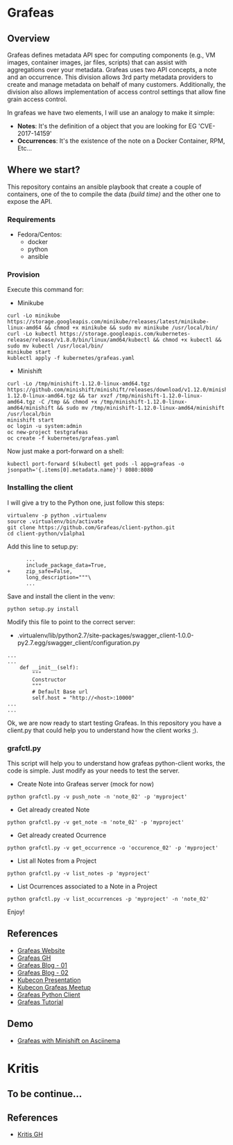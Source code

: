 # Grafeas

## Overview

Grafeas defines metadata API spec for computing components (e.g., VM images, container images, jar files, scripts) that can assist with aggregations over your metadata. Grafeas uses two API concepts, a note and an occurrence. This division allows 3rd party metadata providers to create and manage metadata on behalf of many customers. Additionally, the division also allows implementation of access control settings that allow fine grain access control.

In grafeas we have two elements, I will use an analogy to make it simple:

- **Notes**: It's the definition of a object that you are looking for EG 'CVE-2017-14159' 
- **Occurrences**: It's the existence of the note on a Docker Container, RPM, Etc... 

## Where we start?

This repository contains an ansible playbook that create a couple of containers, one of the to compile the data _(build time)_ and the other one to expose the API. 

### Requirements

- Fedora/Centos:
  - docker
  - python
  - ansible

### Provision

Execute this command for:

- Minikube
```
curl -Lo minikube https://storage.googleapis.com/minikube/releases/latest/minikube-linux-amd64 && chmod +x minikube && sudo mv minikube /usr/local/bin/
curl -Lo kubectl https://storage.googleapis.com/kubernetes-release/release/v1.8.0/bin/linux/amd64/kubectl && chmod +x kubectl && sudo mv kubectl /usr/local/bin/
minikube start
kublectl apply -f kubernetes/grafeas.yaml
```

- Minishift
```
curl -Lo /tmp/minishift-1.12.0-linux-amd64.tgz https://github.com/minishift/minishift/releases/download/v1.12.0/minishift-1.12.0-linux-amd64.tgz && tar xvzf /tmp/minishift-1.12.0-linux-amd64.tgz -C /tmp && chmod +x /tmp/minishift-1.12.0-linux-amd64/minishift && sudo mv /tmp/minishift-1.12.0-linux-amd64/minishift /usr/local/bin
minishift start
oc login -u system:admin
oc new-project testgrafeas
oc create -f kubernetes/grafeas.yaml
```

Now just make a port-forward on a shell:

```
kubectl port-forward $(kubectl get pods -l app=grafeas -o jsonpath='{.items[0].metadata.name}') 8080:8080
```

### Installing the client

I will give a try to the Python one, just follow this steps:

```
virtualenv -p python .virtualenv
source .virtualenv/bin/activate
git clone https://github.com/Grafeas/client-python.git
cd client-python/v1alpha1
```

Add this line to setup.py:

```
      ...
      include_package_data=True,
+     zip_safe=False,
      long_description="""\
      ...
```

Save and install the client in the venv:

```
python setup.py install
```

Modify this file to point to the correct server:

- .virtualenv/lib/python2.7/site-packages/swagger_client-1.0.0-py2.7.egg/swagger_client/configuration.py
```
...
...
    def __init__(self):
        """
        Constructor
        """
        # Default Base url
        self.host = "http://<host>:10000"
...
...
```

Ok, we are now ready to start testing Grafeas. In this repository you have a client.py that could help you to understand how the client works ;).

### grafctl.py

This script will help you to understand how grafeas python-client works, the code is simple. Just modify as your needs to test the server.

- Create Note into Grafeas server (mock for now)
```
python grafctl.py -v push_note -n 'note_02' -p 'myproject'
```

- Get already created Note
```
python grafctl.py -v get_note -n 'note_02' -p 'myproject'
```

- Get already created Ocurrence
```
python grafctl.py -v get_occurrence -o 'occurence_02' -p 'myproject'
```

- List all Notes from a Project
```
python grafctl.py -v list_notes -p 'myproject'
```

- List Ocurrences associated to a Note in a Project
```
python grafctl.py -v list_occurrences -p 'myproject' -n 'note_02'
```

Enjoy!

## References

- [Grafeas Website](https://grafeas.io)
- [Grafeas GH](https://github.com/Grafeas/Grafeas)
- [Grafeas Blog - 01](https://cloudplatform.googleblog.com/2017/10/introducing-grafeas-open-source-api-.html)
- [Grafeas Blog - 02](https://www.infoworld.com/article/3230462/security/what-is-grafeas-better-auditing-for-containers.html)
- [Kubecon Presentation](https://schd.ws/hosted_files/kccncna17/c6/KubeCon%202017_%20Grafeas%20BoF%202017-12-06.pdf)
- [Kubecon Grafeas Meetup](https://schd.ws/hosted_files/kccncna17/6a/KubeCon%202017_%20Grafeas%20Meet-Up%20%282017-12-08%29.pdf)
- [Grafeas Python Client](https://github.com/Grafeas/client-python)
- [Grafeas Tutorial](https://github.com/kelseyhightower/grafeas-tutorial)

## Demo

- [Grafeas with Minishift on Asciinema](https://asciinema.org/a/Xn7NdEYTrYnJmrRcyiQv4zO6t)

# Kritis

## To be continue...

## References

- [Kritis GH](https://github.com/Grafeas/Grafeas/blob/master/case-studies/binary-authorization.md)

